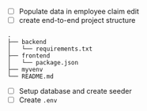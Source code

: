 - [ ] Populate data in employee claim edit
- [ ] create end-to-end project structure

```
.
├── backend
│   └── requirements.txt
├── frontend
│   └── package.json
├── myvenv
└── README.md
```

- [ ] Setup database and create seeder
- [ ] Create `.env`
